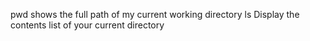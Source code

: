 pwd shows the full path of my current working directory
ls Display the contents list of your current directory
